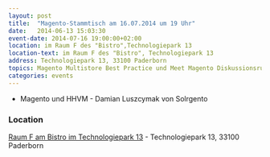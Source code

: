 ```yaml
---
layout: post
title:  "Magento-Stammtisch am 16.07.2014 um 19 Uhr"
date:   2014-06-13 15:03:30
event-date: 2014-07-16 19:00:00+02:00
location: im Raum F des "Bistro",Technologiepark 13
location-text: im Raum F des "Bistro", Technologiepark 13
address: Technologiepark 13, 33100 Paderborn
topics: Magento Multistore Best Practice und Meet Magento Diskussionsrunde
categories: events
---
```


*  Magento und HHVM - Damian Luszcymak von Solrgento

### Location

[Raum F am Bistro im Technologiepark 13](http://technologiepark-paderborn.de/) - Technologiepark 13, 33100 Paderborn
